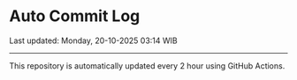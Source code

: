 # Auto Commit Log

Last updated: Monday, 20-10-2025 03:14 WIB

---

This repository is automatically updated every 2 hour using GitHub Actions.
